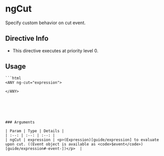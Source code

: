 



# ngCut








Specify custom behavior on cut event.








## Directive Info


* This directive executes at priority level 0.


## Usage


```
```html
<ANY ng-cut="expression">

</ANY>
```
```





### Arguments

| Param | Type | Details |
| :--: | :--: | :--: |
| ngCut | expression | <p>(Expression)[guide/expression] to evaluate upon cut. ((Event object is available as <code>$event</code>)[guide/expression#-event-])</p>  |




